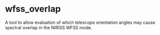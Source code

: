 # wfss_overlap
A tool to allow evaluation of which telescope orientation angles may cause spectral overlap in the NIRISS WFSS mode.
